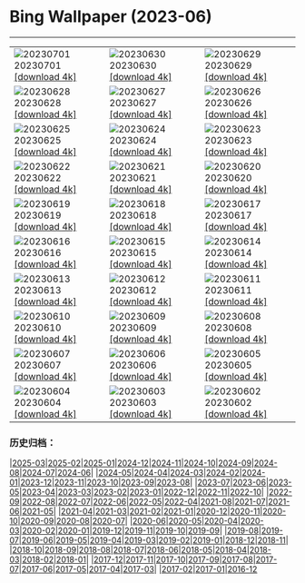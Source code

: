 # Bing Wallpaper (2023-06)
**************

<table><tr><td><img src="https://www.bing.com/th?id=OHR.LondonPride_EN-GB2746181543_1920x1080.jpg" alt="20230701"> 20230701 <a href="https://www.bing.com/th?id=OHR.LondonPride_EN-GB2746181543_UHD.jpg">[download 4k]</a></td><td><img src="https://www.bing.com/th?id=OHR.ClamBears_EN-GB2655650762_1920x1080.jpg" alt="20230630"> 20230630 <a href="https://www.bing.com/th?id=OHR.ClamBears_EN-GB2655650762_UHD.jpg">[download 4k]</a></td><td><img src="https://www.bing.com/th?id=OHR.BanyakIslands_EN-GB9801951786_1920x1080.jpg" alt="20230629"> 20230629 <a href="https://www.bing.com/th?id=OHR.BanyakIslands_EN-GB9801951786_UHD.jpg">[download 4k]</a></td></tr><tr><td><img src="https://www.bing.com/th?id=OHR.ProcidaItaly_EN-GB9713968263_1920x1080.jpg" alt="20230628"> 20230628 <a href="https://www.bing.com/th?id=OHR.ProcidaItaly_EN-GB9713968263_UHD.jpg">[download 4k]</a></td><td><img src="https://www.bing.com/th?id=OHR.SedonaSunset_EN-GB7297274691_1920x1080.jpg" alt="20230627"> 20230627 <a href="https://www.bing.com/th?id=OHR.SedonaSunset_EN-GB7297274691_UHD.jpg">[download 4k]</a></td><td><img src="https://www.bing.com/th?id=OHR.VillandryGarden_EN-GB7083830994_1920x1080.jpg" alt="20230626"> 20230626 <a href="https://www.bing.com/th?id=OHR.VillandryGarden_EN-GB7083830994_UHD.jpg">[download 4k]</a></td></tr><tr><td><img src="https://www.bing.com/th?id=OHR.PetraTreasury_EN-GB6969772830_1920x1080.jpg" alt="20230625"> 20230625 <a href="https://www.bing.com/th?id=OHR.PetraTreasury_EN-GB6969772830_UHD.jpg">[download 4k]</a></td><td><img src="https://www.bing.com/th?id=OHR.NhaTrang_EN-GB0640695558_1920x1080.jpg" alt="20230624"> 20230624 <a href="https://www.bing.com/th?id=OHR.NhaTrang_EN-GB0640695558_UHD.jpg">[download 4k]</a></td><td><img src="https://www.bing.com/th?id=OHR.PollinatorMonarch_EN-GB6254720731_1920x1080.jpg" alt="20230623"> 20230623 <a href="https://www.bing.com/th?id=OHR.PollinatorMonarch_EN-GB6254720731_UHD.jpg">[download 4k]</a></td></tr><tr><td><img src="https://www.bing.com/th?id=OHR.PeruAmazon_EN-GB5292051746_1920x1080.jpg" alt="20230622"> 20230622 <a href="https://www.bing.com/th?id=OHR.PeruAmazon_EN-GB5292051746_UHD.jpg">[download 4k]</a></td><td><img src="https://www.bing.com/th?id=OHR.StonehengeSalisbury_EN-GB4804495385_1920x1080.jpg" alt="20230621"> 20230621 <a href="https://www.bing.com/th?id=OHR.StonehengeSalisbury_EN-GB4804495385_UHD.jpg">[download 4k]</a></td><td><img src="https://www.bing.com/th?id=OHR.EagleTree_EN-GB5214088719_1920x1080.jpg" alt="20230620"> 20230620 <a href="https://www.bing.com/th?id=OHR.EagleTree_EN-GB5214088719_UHD.jpg">[download 4k]</a></td></tr><tr><td><img src="https://www.bing.com/th?id=OHR.Fawn_EN-GB3370685571_1920x1080.jpg" alt="20230619"> 20230619 <a href="https://www.bing.com/th?id=OHR.Fawn_EN-GB3370685571_UHD.jpg">[download 4k]</a></td><td><img src="https://www.bing.com/th?id=OHR.TernFather_EN-GB3286623964_1920x1080.jpg" alt="20230618"> 20230618 <a href="https://www.bing.com/th?id=OHR.TernFather_EN-GB3286623964_UHD.jpg">[download 4k]</a></td><td><img src="https://www.bing.com/th?id=OHR.TroopingtheColour_EN-GB3209704877_1920x1080.jpg" alt="20230617"> 20230617 <a href="https://www.bing.com/th?id=OHR.TroopingtheColour_EN-GB3209704877_UHD.jpg">[download 4k]</a></td></tr><tr><td><img src="https://www.bing.com/th?id=OHR.HawksbillTurtle_EN-GB1789155726_1920x1080.jpg" alt="20230616"> 20230616 <a href="https://www.bing.com/th?id=OHR.HawksbillTurtle_EN-GB1789155726_UHD.jpg">[download 4k]</a></td><td><img src="https://www.bing.com/th?id=OHR.SmokyFireflies_EN-GB0756238387_1920x1080.jpg" alt="20230615"> 20230615 <a href="https://www.bing.com/th?id=OHR.SmokyFireflies_EN-GB0756238387_UHD.jpg">[download 4k]</a></td><td><img src="https://www.bing.com/th?id=OHR.BrightonPalacePier_EN-GB0672120721_1920x1080.jpg" alt="20230614"> 20230614 <a href="https://www.bing.com/th?id=OHR.BrightonPalacePier_EN-GB0672120721_UHD.jpg">[download 4k]</a></td></tr><tr><td><img src="https://www.bing.com/th?id=OHR.OkefenokeeSwamp_EN-GB0533204328_1920x1080.jpg" alt="20230613"> 20230613 <a href="https://www.bing.com/th?id=OHR.OkefenokeeSwamp_EN-GB0533204328_UHD.jpg">[download 4k]</a></td><td><img src="https://www.bing.com/th?id=OHR.BigBendAnniv_EN-GB0399818877_1920x1080.jpg" alt="20230612"> 20230612 <a href="https://www.bing.com/th?id=OHR.BigBendAnniv_EN-GB0399818877_UHD.jpg">[download 4k]</a></td><td><img src="https://www.bing.com/th?id=OHR.GoliathHeron_EN-GB9486984477_1920x1080.jpg" alt="20230611"> 20230611 <a href="https://www.bing.com/th?id=OHR.GoliathHeron_EN-GB9486984477_UHD.jpg">[download 4k]</a></td></tr><tr><td><img src="https://www.bing.com/th?id=OHR.PortugalDay_EN-GB0196698327_1920x1080.jpg" alt="20230610"> 20230610 <a href="https://www.bing.com/th?id=OHR.PortugalDay_EN-GB0196698327_UHD.jpg">[download 4k]</a></td><td><img src="https://www.bing.com/th?id=OHR.BalloonsTurkey_EN-GB0119846047_1920x1080.jpg" alt="20230609"> 20230609 <a href="https://www.bing.com/th?id=OHR.BalloonsTurkey_EN-GB0119846047_UHD.jpg">[download 4k]</a></td><td><img src="https://www.bing.com/th?id=OHR.PlayfulHumpback_EN-GB9991991463_1920x1080.jpg" alt="20230608"> 20230608 <a href="https://www.bing.com/th?id=OHR.PlayfulHumpback_EN-GB9991991463_UHD.jpg">[download 4k]</a></td></tr><tr><td><img src="https://www.bing.com/th?id=OHR.ChacoCulture_EN-GB9900323304_1920x1080.jpg" alt="20230607"> 20230607 <a href="https://www.bing.com/th?id=OHR.ChacoCulture_EN-GB9900323304_UHD.jpg">[download 4k]</a></td><td><img src="https://www.bing.com/th?id=OHR.CliffsEtretat_EN-GB9799848049_1920x1080.jpg" alt="20230606"> 20230606 <a href="https://www.bing.com/th?id=OHR.CliffsEtretat_EN-GB9799848049_UHD.jpg">[download 4k]</a></td><td><img src="https://www.bing.com/th?id=OHR.PlasticParrotfish_EN-GB9687576751_1920x1080.jpg" alt="20230605"> 20230605 <a href="https://www.bing.com/th?id=OHR.PlasticParrotfish_EN-GB9687576751_UHD.jpg">[download 4k]</a></td></tr><tr><td><img src="https://www.bing.com/th?id=OHR.MauiBeach_EN-GB9406184102_1920x1080.jpg" alt="20230604"> 20230604 <a href="https://www.bing.com/th?id=OHR.MauiBeach_EN-GB9406184102_UHD.jpg">[download 4k]</a></td><td><img src="https://www.bing.com/th?id=OHR.SouthKaibabTrail_EN-GB9323657088_1920x1080.jpg" alt="20230603"> 20230603 <a href="https://www.bing.com/th?id=OHR.SouthKaibabTrail_EN-GB9323657088_UHD.jpg">[download 4k]</a></td><td><img src="https://www.bing.com/th?id=OHR.GemsbokNamibia_EN-GB7458259084_1920x1080.jpg" alt="20230602"> 20230602 <a href="https://www.bing.com/th?id=OHR.GemsbokNamibia_EN-GB7458259084_UHD.jpg">[download 4k]</a></td></tr></table>

### 历史归档：

|[2025-03](/../2025-03/2025-03.md)|[2025-02](/../2025-02/2025-02.md)|[2025-01](/../2025-01/2025-01.md)|[2024-12](/../2024-12/2024-12.md)|[2024-11](/../2024-11/2024-11.md)|[2024-10](/../2024-10/2024-10.md)|[2024-09](/../2024-09/2024-09.md)|[2024-08](/../2024-08/2024-08.md)|[2024-07](/../2024-07/2024-07.md)|[2024-06](/../2024-06/2024-06.md)|
|[2024-05](/../2024-05/2024-05.md)|[2024-04](/../2024-04/2024-04.md)|[2024-03](/../2024-03/2024-03.md)|[2024-02](/../2024-02/2024-02.md)|[2024-01](/../2024-01/2024-01.md)|[2023-12](/../2023-12/2023-12.md)|[2023-11](/../2023-11/2023-11.md)|[2023-10](/../2023-10/2023-10.md)|[2023-09](/../2023-09/2023-09.md)|[2023-08](/../2023-08/2023-08.md)|
|[2023-07](/../2023-07/2023-07.md)|[2023-06](/2023-06.md)|[2023-05](/../2023-05/2023-05.md)|[2023-04](/../2023-04/2023-04.md)|[2023-03](/../2023-03/2023-03.md)|[2023-02](/../2023-02/2023-02.md)|[2023-01](/../2023-01/2023-01.md)|[2022-12](/../2022-12/2022-12.md)|[2022-11](/../2022-11/2022-11.md)|[2022-10](/../2022-10/2022-10.md)|
|[2022-09](/../2022-09/2022-09.md)|[2022-08](/../2022-08/2022-08.md)|[2022-07](/../2022-07/2022-07.md)|[2022-06](/../2022-06/2022-06.md)|[2022-05](/../2022-05/2022-05.md)|[2022-04](/../2022-04/2022-04.md)|[2021-08](/../2021-08/2021-08.md)|[2021-07](/../2021-07/2021-07.md)|[2021-06](/../2021-06/2021-06.md)|[2021-05](/../2021-05/2021-05.md)|
|[2021-04](/../2021-04/2021-04.md)|[2021-03](/../2021-03/2021-03.md)|[2021-02](/../2021-02/2021-02.md)|[2021-01](/../2021-01/2021-01.md)|[2020-12](/../2020-12/2020-12.md)|[2020-11](/../2020-11/2020-11.md)|[2020-10](/../2020-10/2020-10.md)|[2020-09](/../2020-09/2020-09.md)|[2020-08](/../2020-08/2020-08.md)|[2020-07](/../2020-07/2020-07.md)|
|[2020-06](/../2020-06/2020-06.md)|[2020-05](/../2020-05/2020-05.md)|[2020-04](/../2020-04/2020-04.md)|[2020-03](/../2020-03/2020-03.md)|[2020-02](/../2020-02/2020-02.md)|[2020-01](/../2020-01/2020-01.md)|[2019-12](/../2019-12/2019-12.md)|[2019-11](/../2019-11/2019-11.md)|[2019-10](/../2019-10/2019-10.md)|[2019-09](/../2019-09/2019-09.md)|
|[2019-08](/../2019-08/2019-08.md)|[2019-07](/../2019-07/2019-07.md)|[2019-06](/../2019-06/2019-06.md)|[2019-05](/../2019-05/2019-05.md)|[2019-04](/../2019-04/2019-04.md)|[2019-03](/../2019-03/2019-03.md)|[2019-02](/../2019-02/2019-02.md)|[2019-01](/../2019-01/2019-01.md)|[2018-12](/../2018-12/2018-12.md)|[2018-11](/../2018-11/2018-11.md)|
|[2018-10](/../2018-10/2018-10.md)|[2018-09](/../2018-09/2018-09.md)|[2018-08](/../2018-08/2018-08.md)|[2018-07](/../2018-07/2018-07.md)|[2018-06](/../2018-06/2018-06.md)|[2018-05](/../2018-05/2018-05.md)|[2018-04](/../2018-04/2018-04.md)|[2018-03](/../2018-03/2018-03.md)|[2018-02](/../2018-02/2018-02.md)|[2018-01](/../2018-01/2018-01.md)|
|[2017-12](/../2017-12/2017-12.md)|[2017-11](/../2017-11/2017-11.md)|[2017-10](/../2017-10/2017-10.md)|[2017-09](/../2017-09/2017-09.md)|[2017-08](/../2017-08/2017-08.md)|[2017-07](/../2017-07/2017-07.md)|[2017-06](/../2017-06/2017-06.md)|[2017-05](/../2017-05/2017-05.md)|[2017-04](/../2017-04/2017-04.md)|[2017-03](/../2017-03/2017-03.md)|
|[2017-02](/../2017-02/2017-02.md)|[2017-01](/../2017-01/2017-01.md)|[2016-12](/../2016-12/2016-12.md)